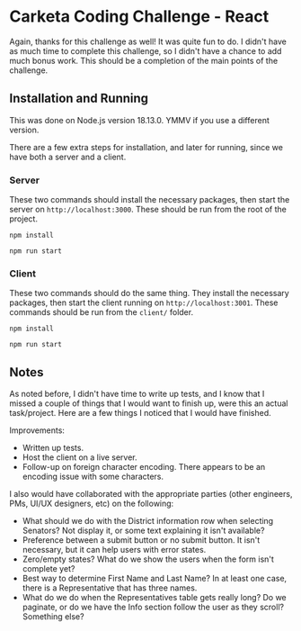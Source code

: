 # Carketa Coding Challenge - React

Again, thanks for this challenge as well! It was quite fun to do. I didn't have as much time to complete this challenge, so I didn't have a chance to add much bonus work. This should be a completion of the main points of the challenge.

## Installation and Running

This was done on Node.js version 18.13.0. YMMV if you use a different version.

There are a few extra steps for installation, and later for running, since we have both a server and a client.

### Server

These two commands should install the necessary packages, then start the server on `http://localhost:3000`. These should be run from the root of the project.

```
npm install

npm run start
```

### Client

These two commands should do the same thing. They install the necessary packages, then start the client running on `http://localhost:3001`. These commands should be run from the `client/` folder.

```
npm install

npm run start
```

## Notes

As noted before, I didn't have time to write up tests, and I know that I missed a couple of things that I would want to finish up, were this an actual task/project. Here are a few things I noticed that I would have finished.

Improvements:
* Written up tests.
* Host the client on a live server.
* Follow-up on foreign character encoding. There appears to be an encoding issue with some characters.

I also would have collaborated with the appropriate parties (other engineers, PMs, UI/UX designers, etc) on the following:
* What should we do with the District information row when selecting Senators? Not display it, or some text explaining it isn't available?
* Preference between a submit button or no submit button. It isn't necessary, but it can help users with error states.
* Zero/empty states? What do we show the users when the form isn't complete yet?
* Best way to determine First Name and Last Name? In at least one case, there is a Representative that has three names.
* What do we do when the Representatives table gets really long? Do we paginate, or do we have the Info section follow the user as they scroll? Something else?